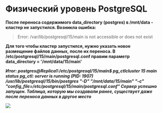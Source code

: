 # Физический уровень PostgreSQL

**После переноса содержимого data_directory (postgres) в  /mnt/data - кластер не запустился. 
Возникла ошибка:**
> Error: /var/lib/postgresql/15/main is not accessible or does not exist

**Для того чтобы кластер запустился, нужно указать новое размещение файлов данных, после их переноса. В /etc/postgresql/15/main/postgresql.conf правим параметр data_directory = '/mnt/data/15/main'**

***Итог:
postgres@Replica1:/etc/postgresql/15/main$ pg_ctlcluster 15 main status
pg_ctl: server is running (PID: 1907)
/usr/lib/postgresql/15/bin/postgres "-D" "/mnt/data/15/main" "-c" "config_file=/etc/postgresql/15/main/postgresql.conf"
Сервер успешно запущен. Таблица, которую мы создавали ранее, существует даже после переноса данных в другое место***

<img src="https://resizer.mail.ru/p/7855035a-ddb8-5d6a-a17d-39f18345dabd/AQAC9aqFv8PttNCJw7KTFRetHUairgdxdei2ETmLiH-wsgZ147tE5vP62JrjNQeTwycz7WSpD8JEAlg5MVvudEoe87c.webp" />


 

